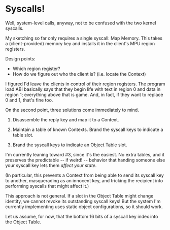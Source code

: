Syscalls!
=========

Well, system-level calls, anyway, not to be confused with the two kernel
syscalls.

My sketching so far only requires a single syscall: Map Memory.  This takes a
(client-provided) memory key and installs it in the client's MPU region
registers.

Design points:
- Which region register?
- How do we figure out who the client is?  (i.e. locate the Context)

I figured I'd leave the clients in control of their region registers.  The
program load ABI basically says that they begin life with text in region 0 and
data in region 1; everything above that is game.  And, in fact, if they want to
replace 0 and 1, that's fine too.

On the second point, three solutions come immediately to mind.

1. Disassemble the reply key and map it to a Context.

2. Maintain a table of known Contexts.  Brand the syscall keys to indicate a
   table slot.

3. Brand the syscall keys to indicate an Object Table slot.

I'm currently leaning toward #3, since it's the easiest.  No extra tables, and
it preserves the predictable -- if weird! -- behavior that handing someone else
your syscall key lets them *affect your state*.

(In particular, this prevents a Context from being able to send its syscall key
to another, masquerading as an innocent key, and tricking the recipient into
performing syscalls that might affect it.)

This approach is not general.  If a slot in the Object Table might change
identity, we cannot revoke its outstanding syscall keys!  But the system I'm
currently implementing uses static object configurations, so it should work.

Let us assume, for now, that the bottom 16 bits of a syscall key index into the
Object Table.




